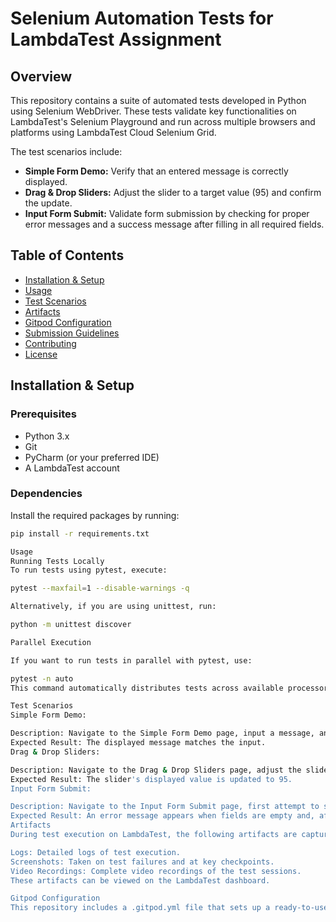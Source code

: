 # Selenium Automation Tests for LambdaTest Assignment

## Overview
This repository contains a suite of automated tests developed in Python using Selenium WebDriver. These tests validate key functionalities on LambdaTest's Selenium Playground and run across multiple browsers and platforms using LambdaTest Cloud Selenium Grid.

The test scenarios include:
- **Simple Form Demo:** Verify that an entered message is correctly displayed.
- **Drag & Drop Sliders:** Adjust the slider to a target value (95) and confirm the update.
- **Input Form Submit:** Validate form submission by checking for proper error messages and a success message after filling in all required fields.

## Table of Contents
- [Installation & Setup](#installation--setup)
- [Usage](#usage)
- [Test Scenarios](#test-scenarios)
- [Artifacts](#artifacts)
- [Gitpod Configuration](#gitpod-configuration)
- [Submission Guidelines](#submission-guidelines)
- [Contributing](#contributing)
- [License](#license)

## Installation & Setup

### Prerequisites
- Python 3.x
- Git
- PyCharm (or your preferred IDE)
- A LambdaTest account

### Dependencies
Install the required packages by running:
```bash
pip install -r requirements.txt

Usage
Running Tests Locally
To run tests using pytest, execute:

pytest --maxfail=1 --disable-warnings -q

Alternatively, if you are using unittest, run:

python -m unittest discover

Parallel Execution

If you want to run tests in parallel with pytest, use:

pytest -n auto
This command automatically distributes tests across available processors.

Test Scenarios
Simple Form Demo:

Description: Navigate to the Simple Form Demo page, input a message, and verify that the message appears correctly under "Your Message".
Expected Result: The displayed message matches the input.
Drag & Drop Sliders:

Description: Navigate to the Drag & Drop Sliders page, adjust the slider so that its value becomes 95, and verify the update.
Expected Result: The slider's displayed value is updated to 95.
Input Form Submit:

Description: Navigate to the Input Form Submit page, first attempt to submit the form without filling any fields to check for validation errors, then fill in all required fields (including selecting "United States" from a dropdown) and submit the form.
Expected Result: An error message appears when fields are empty and, after filling in, a success message ("Thanks for contacting us, we will get back to you shortly.") is displayed.
Artifacts
During test execution on LambdaTest, the following artifacts are captured:

Logs: Detailed logs of test execution.
Screenshots: Taken on test failures and at key checkpoints.
Video Recordings: Complete video recordings of the test sessions.
These artifacts can be viewed on the LambdaTest dashboard.

Gitpod Configuration
This repository includes a .gitpod.yml file that sets up a ready-to-use development environment on Gitpod. Simply open the repository in Gitpod to launch an instant workspace